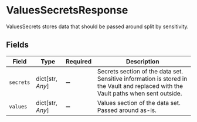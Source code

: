 # ValuesSecretsResponse

ValuesSecrets stores data that should be passed around split by sensitivity.


## Fields

| Field                                                                                                                              | Type                                                                                                                               | Required                                                                                                                           | Description                                                                                                                        |
| ---------------------------------------------------------------------------------------------------------------------------------- | ---------------------------------------------------------------------------------------------------------------------------------- | ---------------------------------------------------------------------------------------------------------------------------------- | ---------------------------------------------------------------------------------------------------------------------------------- |
| `secrets`                                                                                                                          | dict[str, *Any*]                                                                                                                   | :heavy_minus_sign:                                                                                                                 | Secrets section of the data set. Sensitive information is stored in the Vault and replaced with the Vault paths when sent outside. |
| `values`                                                                                                                           | dict[str, *Any*]                                                                                                                   | :heavy_minus_sign:                                                                                                                 | Values section of the data set. Passed around as-is.                                                                               |